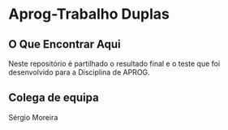 # Aprog-Trabalho Duplas

## O Que Encontrar Aqui

Neste repositório é partilhado o resultado final e o teste que foi desenvolvido para a Disciplina de APROG.


## Colega de equipa

Sérgio Moreira
